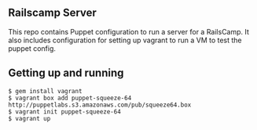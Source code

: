 Railscamp Server
----------------

This repo contains Puppet configuration to run a server for a RailsCamp.  It
also includes configuration for setting up vagrant to run a VM to test the
puppet config.

Getting up and running
----------------------

    $ gem install vagrant
    $ vagrant box add puppet-squeeze-64 http://puppetlabs.s3.amazonaws.com/pub/squeeze64.box
    $ vagrant init puppet-squeeze-64
    $ vagrant up

